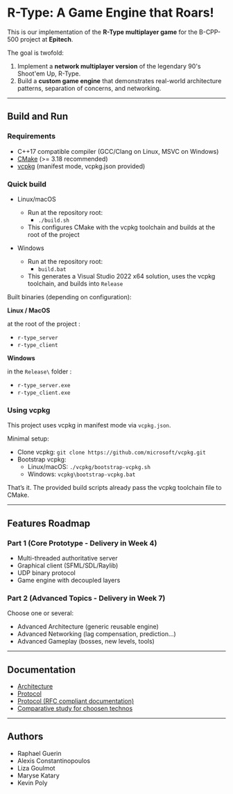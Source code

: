 # R-Type: A Game Engine that Roars!

This is our implementation of the **R-Type multiplayer game** for the B-CPP-500 project at **Epitech**.

The goal is twofold:
1. Implement a **network multiplayer version** of the legendary 90's Shoot'em Up, R-Type.
2. Build a **custom game engine** that demonstrates real-world architecture patterns, separation of concerns, and networking.

---

## Build and Run

### Requirements
- C++17 compatible compiler (GCC/Clang on Linux, MSVC on Windows)
- [CMake](https://cmake.org/) (>= 3.18 recommended)
- [vcpkg](https://github.com/microsoft/vcpkg) (manifest mode, vcpkg.json provided)

### Quick build

- Linux/macOS
	- Run at the repository root:
		- `./build.sh`
	- This configures CMake with the vcpkg toolchain and builds at the root of the project

- Windows
	- Run at the repository root:
		- `build.bat`
	- This generates a Visual Studio 2022 x64 solution, uses the vcpkg toolchain, and builds into `Release`

Built binaries (depending on configuration):

**Linux / MacOS**

at the root of the project :

- `r-type_server`
- `r-type_client`

**Windows**

in the `Release\` folder :

- `r-type_server.exe`
- `r-type_client.exe`

### Using vcpkg

This project uses vcpkg in manifest mode via `vcpkg.json`.

Minimal setup:
- Clone vcpkg: `git clone https://github.com/microsoft/vcpkg.git`
- Bootstrap vcpkg:
	- Linux/macOS: `./vcpkg/bootstrap-vcpkg.sh`
	- Windows: `vcpkg\bootstrap-vcpkg.bat`

That’s it. The provided build scripts already pass the vcpkg toolchain file to CMake.

---

## Features Roadmap

### Part 1 (Core Prototype - Delivery in Week 4)
-  Multi-threaded authoritative server
-  Graphical client (SFML/SDL/Raylib)
-  UDP binary protocol
-  Game engine with decoupled layers

### Part 2 (Advanced Topics - Delivery in Week 7)
Choose one or several:
-  Advanced Architecture (generic reusable engine)
-  Advanced Networking (lag compensation, prediction…)
-  Advanced Gameplay (bosses, new levels, tools)

---

## Documentation
- [Architecture](./docs/architecture/ARCHITECTURE.md)
- [Protocol](./docs/protocol/PROTOCOL.md)
- [Protocol (RFC compliant documentation)](./docs/protocol/protocol.rfc.md)
- [Comparative study for choosen technos](./docs/comparative_study.md)

---

## Authors
- Raphael Guerin
- Alexis Constantinopoulos
- Liza Goulmot
- Maryse Katary
- Kevin Poly
